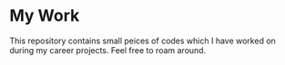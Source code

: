 # My Work
This repository contains small peices of codes which I have worked on during my career projects. Feel free to roam around.
